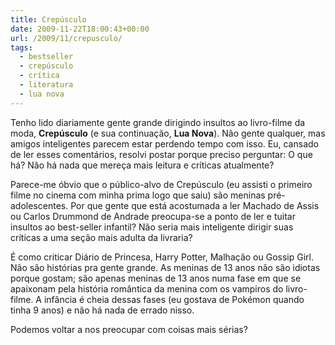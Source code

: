 ```yaml
---
title: Crepúsculo
date: 2009-11-22T18:00:43+00:00
url: /2009/11/crepusculo/
tags:
  - bestseller
  - crepúsculo
  - crítica
  - literatura
  - lua nova
---
```


Tenho lido diariamente gente grande dirigindo insultos ao livro-filme da moda, **Crepúsculo** (e sua continuação, **Lua Nova**). Não gente qualquer, mas amigos inteligentes parecem estar perdendo tempo com isso. Eu, cansado de ler esses comentários, resolvi postar porque preciso perguntar: O que há? Não há nada que mereça mais leitura e críticas atualmente?

Parece-me óbvio que o público-alvo de Crepúsculo (eu assisti o primeiro filme no cinema com minha prima logo que saiu) são meninas pré-adolescentes. Por que gente que está acostumada a ler Machado de Assis ou Carlos Drummond de Andrade preocupa-se a ponto de ler e tuitar insultos ao best-seller infantil? Não seria mais inteligente dirigir suas críticas a uma seção mais adulta da livraria?

É como criticar Diário de Princesa, Harry Potter, Malhação ou Gossip Girl. Não são histórias pra gente grande. As meninas de 13 anos não são idiotas porque gostam; são apenas meninas de 13 anos numa fase em que se apaixonam pela história romântica da menina com os vampiros do livro-filme. A infância é cheia dessas fases (eu gostava de Pokémon quando tinha 9 anos) e não há nada de errado nisso.

Podemos voltar a nos preocupar com coisas mais sérias?
